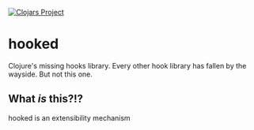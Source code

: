 [![Clojars Project](https://img.shields.io/clojars/v/party.donut/hooked.svg)](https://clojars.org/party.donut/hooked)

# hooked

Clojure's missing hooks library. Every other hook library has fallen by the
wayside. But not this one.

## What _is_ this?!?

hooked is an extensibility mechanism 
